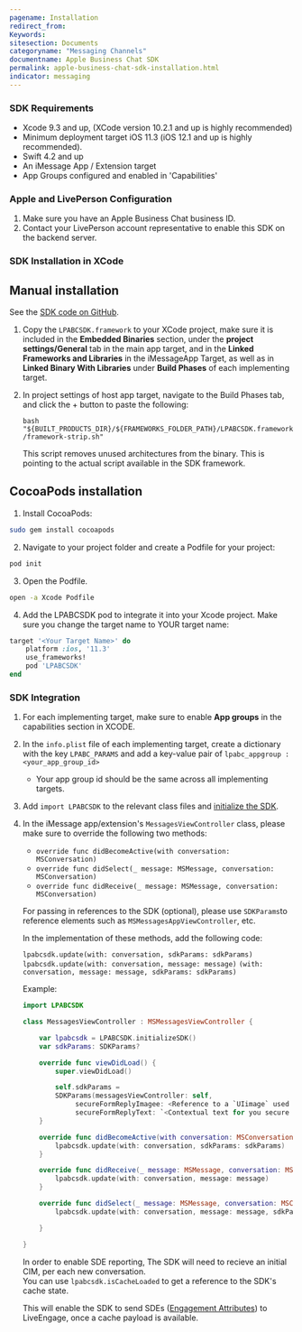 ```yaml
---
pagename: Installation
redirect_from:
Keywords:
sitesection: Documents
categoryname: "Messaging Channels"
documentname: Apple Business Chat SDK
permalink: apple-business-chat-sdk-installation.html
indicator: messaging
---
```


### SDK Requirements

- Xcode 9.3 and up, (XCode version 10.2.1 and up is highly recommended)
- Minimum deployment target iOS 11.3 (iOS 12.1 and up is highly recommended).
- Swift 4.2 and up
- An iMessage App / Extension target
- App Groups configured and enabled in 'Capabilities'

### Apple and LivePerson Configuration

1. Make sure you have an Apple Business Chat business ID.
2. Contact your LivePerson account representative to enable this SDK on the backend server.

### SDK Installation in XCode

## Manual installation

See the [SDK code on GitHub](https://github.com/LivePersonInc/lpabcsdk).

1. Copy the `LPABCSDK.framework` to your XCode project, make sure it is included in the **Embedded Binaries** section, under the **project settings/General** tab in the main app target, and in the **Linked Frameworks and Libraries** in the iMessageApp Target, as well as in **Linked Binary With Libraries** under **Build Phases** of each implementing target.

2. In project settings of host app target, navigate to the Build Phases tab, and click the + button to paste the following:

   `bash "${BUILT_PRODUCTS_DIR}/${FRAMEWORKS_FOLDER_PATH}/LPABCSDK.framework/framework-strip.sh"`

   This script removes unused architectures from the binary. This is pointing to the actual script available in the SDK framework.

## CocoaPods installation

1. Install CocoaPods:

```bash
sudo gem install cocoapods
```

2. Navigate to your project folder and create a Podfile for your project:

```bash
pod init
```

3. Open the Podfile.

```bash
open -a Xcode Podfile
```

4. Add the LPABCSDK pod to integrate it into your Xcode project. Make sure you change the target name to YOUR target name:

```ruby
target '<Your Target Name>' do
    platform :ios, '11.3'
    use_frameworks!
    pod 'LPABCSDK'
end
```

### SDK Integration

1. For each implementing target, make sure to enable **App groups** in the capabilities section in XCODE.

2. In the `info.plist` file of each implementing target, create a dictionary with the key `LPABC_PARAMS` and add a key-value pair of `lpabc_appgroup : <your_app_group_id>`

   - Your app group id should be the same across all implementing targets.

3. Add `import LPABCSDK` to the relevant class files and [initialize the SDK](apple-business-chat-sdk-implementation.html#initializing-the-sdk).

4. In the iMessage app/extension's `MessagesViewController` class, please make sure to override the following two methods:

   - `override func didBecomeActive(with conversation: MSConversation)`
   - `override func didSelect(_ message: MSMessage, conversation: MSConversation)`
   - `override func didReceive(_ message: MSMessage, conversation: MSConversation)`

   For passing in references to the SDK (optional), please use `SDKParams`to reference elements such as `MSMessagesAppViewController`, etc.

   In the implementation of these methods, add the following code:

   `lpabcsdk.update(with: conversation, sdkParams: sdkParams)`
   `lpabcsdk.update(with: conversation, message: message)`
   `(with: conversation, message: message, sdkParams: sdkParams)`

   Example:

   ```swift
   import LPABCSDK

   class MessagesViewController : MSMessagesViewController {

       var lpabcsdk = LPABCSDK.initializeSDK()
       var sdkParams: SDKParams?

       override func viewDidLoad() {
           super.viewDidLoad()

           self.sdkParams =
           SDKParams(messagesViewController: self,
                secureFormReplyImagee: <Reference to a `UIimage` used for s secure form reply message MSMessageLayout image>,
                secureFormReplyText: `<Contextual text for you secure form reply message in Live Engage>`)
       }

       override func didBecomeActive(with conversation: MSConversation) {
           lpabcsdk.update(with: conversation, sdkParams: sdkParams)
       }

       override func didReceive(_ message: MSMessage, conversation: MSConversation) {
           lpabcsdk.update(with: conversation, message: message)
       }

       override func didSelect(_ message: MSMessage, conversation: MSConversation) {
           lpabcsdk.update(with: conversation, message: message, sdkParams: sdkParams)

       }

   }
   ```
   In order to enable SDE reporting, The SDK will need to recieve an initial CIM, per each new conversation.   
   You can use `lpabcsdk.isCacheLoaded` to get a reference to the SDK's cache state.

   This will enable the SDK to send SDEs ([Engagement Attributes](engagement-attributes-types-of-engagement-attributes.html)) to LiveEngage, once a cache payload is available.
